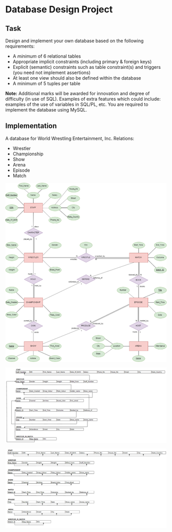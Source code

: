 # Database Design Project

## Task
Design and implement your own database based on the following requirements:

- A *minimum* of 6 relational tables
- Appropriate implicit constraints (including primary & foreign keys)
- Explicit (semantic) constraints such as table constraint(s) and triggers (you need not implement assertions)
- At least one view should also be defined within the database
- A minimum of 5 tuples per table

**Note:** Additional marks will be awarded for innovation and degree of difficulty (in use of SQL). Examples of extra features which could include: examples of the use of variables in SQL/PL, etc.
You are required to implement the database using MySQL.

## Implementation
A database for World Wrestling Entertainment, Inc.
Relations:
- Wrestler
- Championship
- Show
- Arena
- Episode
- Match

![Entity Relationship Diagram](entity-relationship-model.png)

![Relational Diagram](relational-diagram.png)

![Functional Dependency Diagram](functional-dependency-diagram.png)